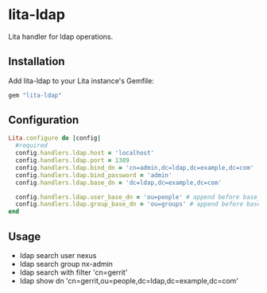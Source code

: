 # lita-ldap

Lita handler for ldap operations.
## Installation

Add lita-ldap to your Lita instance's Gemfile:

``` ruby
gem "lita-ldap"
```

## Configuration

```ruby
Lita.configure do |config|
  #required
  config.handlers.ldap.host = 'localhost'
  config.handlers.ldap.port = 1389
  config.handlers.ldap.bind_dn = 'cn=admin,dc=ldap,dc=example,dc=com'
  config.handlers.ldap.bind_password = 'admin'
  config.handlers.ldap.base_dn = 'dc=ldap,dc=example,dc=com'

  config.handlers.ldap.user_base_dn = 'ou=people' # append before base_dn
  config.handlers.ldap.group_base_dn = 'ou=groups' # append before base_dn
end
```

## Usage

* ldap search user nexus
* ldap search group nx-admin
* ldap search with filter 'cn=gerrit'
* ldap show dn 'cn=gerrit,ou=people,dc=ldap,dc=example,dc=com'
